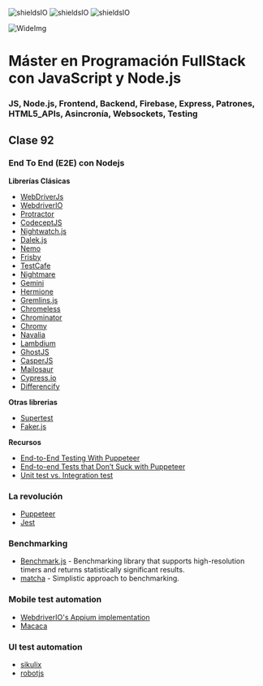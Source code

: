 ![shieldsIO](https://img.shields.io/github/issues/Fictizia/Master-en-programacion-fullstack-con-JavaScript-y-Node.js_ed2.svg)
![shieldsIO](https://img.shields.io/github/forks/Fictizia/Master-en-programacion-fullstack-con-JavaScript-y-Node.js_ed2.svg)
![shieldsIO](https://img.shields.io/github/stars/Fictizia/Master-en-programacion-fullstack-con-JavaScript-y-Node.js_ed2.svg)

![WideImg](http://fictizia.com/img/github/Fictizia-plan-estudios-github.jpg)

# Máster en Programación FullStack con JavaScript y Node.js
### JS, Node.js, Frontend, Backend, Firebase, Express, Patrones, HTML5_APIs, Asincronía, Websockets, Testing

## Clase 92

### End To End (E2E) con Nodejs

**Librerías Clásicas**
- [WebDriverJs](https://github.com/SeleniumHQ/selenium/wiki/WebDriverJs)
- [WebdriverIO](http://webdriver.io/)
- [Protractor](http://www.protractortest.org/#/)
- [CodeceptJS](http://codecept.io/)
- [Nightwatch.js](http://nightwatchjs.org/)
- [Dalek.js](http://dalekjs.com/)
- [Nemo](http://nemo.js.org/)
- [Frisby](http://frisbyjs.com/)
- [TestCafe](https://devexpress.github.io/testcafe/)
- [Nightmare](http://www.nightmarejs.org/)
- [Gemini](https://gemini-testing.github.io/)
- [Hermione](https://github.com/gemini-testing/hermione#hermione)
- [Gremlins.js](https://github.com/marmelab/gremlins.js)
- [Chromeless](https://github.com/graphcool/chromeless)
- [Chrominator ](https://github.com/jesg/chrominator)
- [Chromy](https://github.com/OnetapInc/chromy)
- [Navalia](https://github.com/joelgriffith/navalia)
- [Lambdium](https://github.com/smithclay/lambdium)
- [GhostJS](https://github.com/KevinGrandon/ghostjs)
- [CasperJS](http://casperjs.org/)
- [Mailosaur](https://github.com/mailosaur/mailosaur-node)
- [Cypress.io](https://github.com/cypress-io/cypress)
- [Differencify](https://github.com/NimaSoroush/differencify)

**Otras librerias**
- [Supertest](https://github.com/visionmedia/supertest)
- [Faker.js](https://github.com/marak/Faker.js/)

**Recursos**
- [End-to-End Testing With Puppeteer](http://dsheiko.com/weblog/end-to-end-testing-with-puppeteer)
- [End-to-end Tests that Don’t Suck with Puppeteer](https://ropig.com/blog/end-end-tests-dont-suck-puppeteer/)
- [Unit test vs. Integration test](https://medium.com/android-testing-daily/unit-test-vs-integration-tes-fba13b92fbf6)


### La revolución
- [Puppeteer](https://github.com/GoogleChrome/puppeteer)
- [Jest](https://jestjs.io/)

### Benchmarking
- [Benchmark.js](https://github.com/bestiejs/benchmark.js) - Benchmarking library that supports high-resolution timers and returns statistically significant results.
- [matcha](https://github.com/logicalparadox/matcha) - Simplistic approach to benchmarking.


### Mobile test automation
- [WebdriverIO's Appium implementation](http://webdriver.io/api/appium/backgroundApp.html)
- [Macaca](https://macacajs.com/)

### UI test automation
- [sikulix](http://www.sikulix.com/) 
- [robotjs](https://robotjs.io/)
